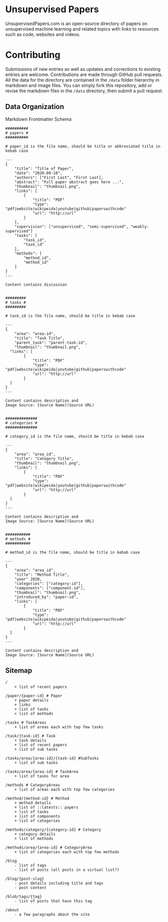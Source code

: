 # Unsupervised Papers

UnsupervisedPapers.com is an open-source directory of papers on unsupervised machine learning and related topics with links to resources such as code, websites and videos. 

# Contributing

Submissions of new entries as well as updates and corrections to existing entries are welcome. Contributions are made through GitHub pull requests. All the data for the directory are contained in the `/data` folder hierarchy in markdown and image files. You can simply fork this repository, add or revise the markdown files in the `/data` directory, then submit a pull request.

## Data Organization

Markdown Frontmatter Schema 
```
##########
# papers #
##########

# paper_id is the file name, should be title or abbreviated title in kebab case

---
{
	"title": "Title of Paper",
	"date": "2020-09-10",
	"authors": ["First Last", "First Last],
	"abstract": "Full paper abstract goes here ...",
	"thumbnail": "thumbnail.png",
	"links": [
		{
			"title": "PDF"
			"type": "pdf|website|wikipeida|youtube|github|paperswithcode"
			"url": "http://url"
		}
	],
	"supervision": ["unsupervised", "semi-supervised", "weakly-supervised"]
	"tasks": [
		"task_id", 
		"task_id"
	],
	"methods": [
		"method_id",
		"method_id"
	]
}
---

Content contains discussion


#########
# tasks #
#########

# task_id is the file name, should be title in kebab case

---
{
	"area": "area-id",
	"title": "Task Title",    
	"parent_task": "parent-task-id",
	"thumbnail": "thumbnail.png",
  "links": [
		{
			"title": "PDF"
			"type": "pdf|website|wikipeida|youtube|github|paperswithcode"
			"url": "http://url"
		}
  ]
}
---

Content contains description and 
Image Source: [Source Name](Source URL)


##############
# categories #
##############

# category_id is the file name, should be title in kebab case

---
{
	"area": "area_id",
	"title": "Category Title",  
	"thumbnail": "thumbnail.png",
	"links": [
		{
			"title": "PDF"
			"type": "pdf|website|wikipeida|youtube|github|paperswithcode"
			"url": "http://url"
		}
  ]
}
---

Content contains description and 
Image Source: [Source Name](Source URL)


###########
# methods #
###########

# method_id is the file name, should be title in kebab case

---
{
	"area": "area_id",
	"title": "Method Title",  
	"year" 2020,
	"categories": ["category-id"],
	"components": ["component-id"],
	"thumbnail": "thumbnail.png",
	"introduced_by": "paper-id",
	"links": [
		{
			"title": "PDF"
			"type": "pdf|website|wikipeida|youtube|github|paperswithcode"
			"url": "http://url"
		}
  ]
}
---

Content contains description and 
Image Source: [Source Name](Source URL)

```




## Sitemap

```
/
	+ list of recent papers
	
/paper/{paper-id} # Paper
	+ paper details
	+ links
	+ list of tasks
	+ list of methods

/tasks # TaskAreas
	+ list of areas each with top few tasks
	
/task/{task-id} # Task
	+ task details
	+ list of recent papers
	+ list of sub tasks
	
/tasks/area/{area-id}/{task-id} #SubTasks
	+ list of sub tasks

/tasks/area/{area-id} # TaskArea
	+ list of tasks for area

/methods # CategoryAreas
	+ list of areas each with top few categories	

/method/{method-id} # Method
	+ method details
	+ list of ::latests:: papers
	+ list of tasks
	+ list of components
	+ list of categories

/methods/category/{category-id} # Category
	+ category details
	+ list of methods

/methods/area/{area-id} # CategoryArea
	+ list of categories each with top few methods
	
/blog
	- list of tags
	- list of posts (all posts in a virtual list?)

/blog/{post-slug}
	- post details including title and tags
	- post content

/blob/tags/{tag}
	- list of posts that have this tag

/about
	- a few paragraphs about the site
```


